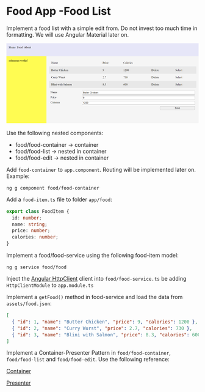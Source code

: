 # Food App -Food List

Implement a food list with a simple edit from. Do not invest too much time in formatting. We will use Angular Material later on. 

![food-list](_images/food-list.png)

Use the following nested components:

- food/food-container -> container
- food/food-list -> nested in container
- food/food-edit -> nested in container

Add `food-container` to `app.component`. Routing will be implemented later on. Example:

```
ng g component food/food-container
```

Add a `food-item.ts` file to folder `app/food`:

```typescript
export class FoodItem {
  id: number;
  name: string;
  price: number;
  calories: number;
}
```

Implement a food/food-service using the following food-item model:

```
ng g service food/food
```

Inject the [Angular HttpClient](https://angular.io/guide/http) client into `food/food-service.ts` be adding `HttpClientModule` to `app.module.ts`

Implement a `getFood()` method in food-service and load the data from `assets/food.json`:

```json
[
  { "id": 1, "name": "Butter Chicken", "price": 9, "calories": 1200 },
  { "id": 2, "name": "Curry Wurst", "price": 2.7, "calories": 730 },
  { "id": 3, "name": "Blini with Salmon", "price": 8.3, "calories": 600 }
]
```

Implement a Container-Presenter Pattern in `food/food-container`, `food/food-list` and `food/food-edit`. Use the following reference: 

[Container](/Demos/03-Fundamentals/Fundamentals/src/app/demos/samples/container)

[Presenter](/Demos/03-Fundamentals/Fundamentals/src/app/demos/samples/persons)
